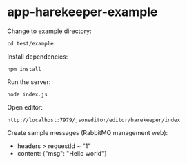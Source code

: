 # app-harekeeper-example

Change to example directory:

```shell
cd test/example
```

Install dependencies:

```shell
npm install
```

Run the server:

```shell
node index.js
```

Open editor:

```curl
http://localhost:7979/jsoneditor/editor/harekeeper/index
```

Create sample messages (RabbitMQ management web):

* headers > requestId ~ "1"
* content: {"msg": "Hello world"}
